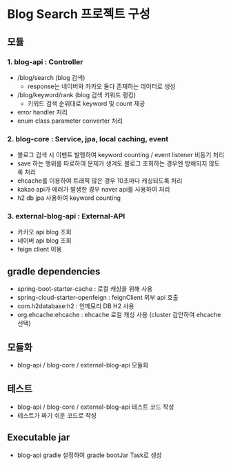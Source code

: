 # Blog Search 프로젝트 구성
## 모듈
### 1. blog-api : Controller
  - /blog/search (blog 검색)
    - response는 네이버와 카카오 둘다 존재하는 데이터로 생성
  - /blog/keyword/rank (blog 검색 키워드 랭킹)
    - 키워드 검색 순위대로 keyword 및 count 제공 
  - error handler 처리
  - enum class parameter converter 처리

### 2. blog-core : Service, jpa, local caching, event
  - 블로그 검색 시 이벤트 발행하여 keyword counting / event listener 비동기 처리
  - save 하는 행위를 따로하여 문제가 생겨도 블로그 조회하는 경우엔 방해되지 않도록 처리 
  - ehcache를 이용하여 트래픽 많은 경우 10초마다 캐싱되도록 처리
  - kakao api가 에러가 발생한 경우 naver api를 사용하여 처리
  - h2 db jpa 사용하여 keyword counting

### 3. external-blog-api : External-API
  - 카카오 api blog 조회 
  - 네이버 api blog 조회
  - feign client 이용


## gradle dependencies
- spring-boot-starter-cache : 로컬 캐싱을 위해 사용 
- spring-cloud-starter-openfeign : feignClient 외부 api 호출
- com.h2database:h2 : 인메모리 DB H2 사용
- org.ehcache:ehcache : ehcache 로컬 캐싱 사용 (cluster 감안하여 ehcache 선택)

## 모듈화
- blog-api / blog-core / external-blog-api 모듈화

## 테스트
- blog-api / blog-core / external-blog-api 테스트 코드 작성
- 테스트가 짜기 쉬운 코드로 작성

## Executable jar
- blog-api gradle 설정하여 gradle bootJar Task로 생성
